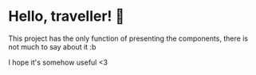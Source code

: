 # Hello, traveller! 🖖

This project has the only function of presenting the components, there is not much to say about it :b

I hope it's somehow useful <3
